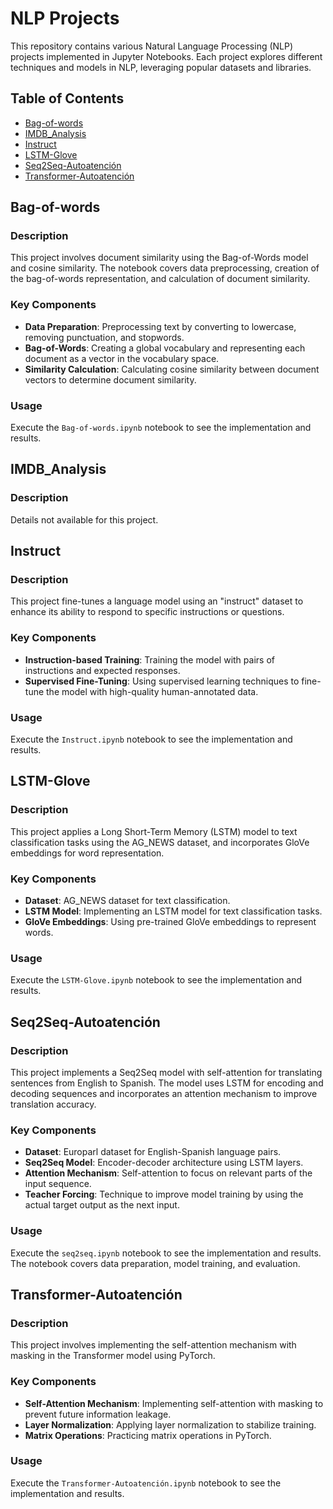# NLP Projects

This repository contains various Natural Language Processing (NLP) projects implemented in Jupyter Notebooks. Each project explores different techniques and models in NLP, leveraging popular datasets and libraries.

## Table of Contents
- [Bag-of-words](#bag-of-words)
- [IMDB_Analysis](#imdb_analysis)
- [Instruct](#instruct)
- [LSTM-Glove](#lstm-glove)
- [Seq2Seq-Autoatención](#seq2seq-autoatencion)
- [Transformer-Autoatención](#transformer-autoatencion)

## Bag-of-words
### Description
This project involves document similarity using the Bag-of-Words model and cosine similarity. The notebook covers data preprocessing, creation of the bag-of-words representation, and calculation of document similarity.

### Key Components
- **Data Preparation**: Preprocessing text by converting to lowercase, removing punctuation, and stopwords.
- **Bag-of-Words**: Creating a global vocabulary and representing each document as a vector in the vocabulary space.
- **Similarity Calculation**: Calculating cosine similarity between document vectors to determine document similarity.

### Usage
Execute the `Bag-of-words.ipynb` notebook to see the implementation and results.


## IMDB_Analysis
### Description
Details not available for this project.

## Instruct
### Description
This project fine-tunes a language model using an "instruct" dataset to enhance its ability to respond to specific instructions or questions.

### Key Components
- **Instruction-based Training**: Training the model with pairs of instructions and expected responses.
- **Supervised Fine-Tuning**: Using supervised learning techniques to fine-tune the model with high-quality human-annotated data.

### Usage
Execute the `Instruct.ipynb` notebook to see the implementation and results.


## LSTM-Glove
### Description
This project applies a Long Short-Term Memory (LSTM) model to text classification tasks using the AG_NEWS dataset, and incorporates GloVe embeddings for word representation.

### Key Components
- **Dataset**: AG_NEWS dataset for text classification.
- **LSTM Model**: Implementing an LSTM model for text classification tasks.
- **GloVe Embeddings**: Using pre-trained GloVe embeddings to represent words.

### Usage
Execute the `LSTM-Glove.ipynb` notebook to see the implementation and results.


## Seq2Seq-Autoatención
### Description
This project implements a Seq2Seq model with self-attention for translating sentences from English to Spanish. The model uses LSTM for encoding and decoding sequences and incorporates an attention mechanism to improve translation accuracy.

### Key Components
- **Dataset**: Europarl dataset for English-Spanish language pairs.
- **Seq2Seq Model**: Encoder-decoder architecture using LSTM layers.
- **Attention Mechanism**: Self-attention to focus on relevant parts of the input sequence.
- **Teacher Forcing**: Technique to improve model training by using the actual target output as the next input.

### Usage
Execute the `seq2seq.ipynb` notebook to see the implementation and results. The notebook covers data preparation, model training, and evaluation.


## Transformer-Autoatención
### Description
This project involves implementing the self-attention mechanism with masking in the Transformer model using PyTorch.

### Key Components
- **Self-Attention Mechanism**: Implementing self-attention with masking to prevent future information leakage.
- **Layer Normalization**: Applying layer normalization to stabilize training.
- **Matrix Operations**: Practicing matrix operations in PyTorch.

### Usage
Execute the `Transformer-Autoatención.ipynb` notebook to see the implementation and results.

